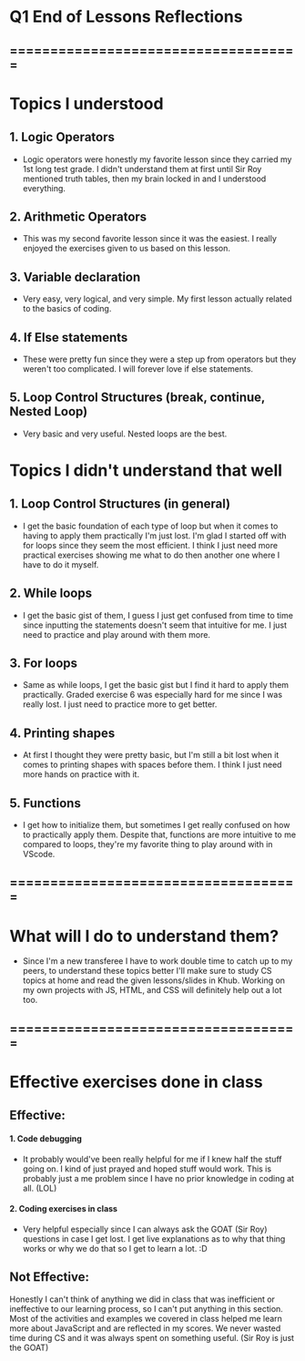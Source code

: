 # Q1 End of Lessons Reflections

## ====================================

# Topics I understood
## 1. Logic Operators
 - Logic operators were honestly my favorite lesson since they carried my 1st long test grade. 
I didn't understand them at first until Sir Roy mentioned truth tables, then my brain locked in and I understood everything.

## 2. Arithmetic Operators
- This was my second favorite lesson since it was the easiest. I really enjoyed the exercises given to us based on this lesson.

## 3. Variable declaration
- Very easy, very logical, and very simple. My first lesson actually related to the basics of coding.

## 4. If Else statements
- These were pretty fun since they were a step up from operators but they weren't too complicated. I will forever love if else statements. 

## 5. Loop Control Structures (break, continue, Nested Loop)
- Very basic and very useful. Nested loops are the best.

# Topics I didn't understand that well
## 1. Loop Control Structures (in general)
- I get the basic foundation of each type of loop but when it comes to having to apply them practically I'm just lost. I'm glad I started off with for loops since they seem the most efficient. I think I just need more practical exercises showing me what to do then another one where I have to do it myself.

## 2. While loops
- I get the basic gist of them, I guess I just get confused from time to time since inputting the statements doesn't seem that intuitive for me. I just need to practice and play around with them more.

## 3. For loops
- Same as while loops, I get the basic gist but I find it hard to apply them practically. Graded exercise 6 was especially hard for me since I was really lost. I just need to practice more to get better.

## 4. Printing shapes
- At first I thought they were pretty basic, but I'm still a bit lost when it comes to printing shapes with spaces before them. I think I just need more hands on practice with it.

## 5. Functions
- I get how to initialize them, but sometimes I get really confused on how to practically apply them. Despite that, functions are more intuitive to me compared to loops, they're my favorite thing to play around with in VScode.

## ====================================

# What will I do to understand them?
- Since I'm a new transferee I have to work double time to catch up to my peers, to understand these topics better I'll make sure to study CS topics at home and read the given lessons/slides in Khub. Working on my own projects with JS, HTML, and CSS will definitely help out a lot too.


## ====================================

# Effective exercises done in class
## Effective:
#### 1. Code debugging
- It probably would've been really helpful for me if I knew half the stuff going on. I kind of just prayed and hoped stuff would work. This is probably just a me problem since I have no prior knowledge in coding at all. (LOL)

#### 2. Coding exercises in class
- Very helpful especially since I can always ask the GOAT (Sir Roy) questions in case I get lost. I get live explanations as to why that thing works or why we do that so I get to learn a lot. :D


## Not Effective:
Honestly I can't think of anything we did in class that was inefficient or ineffective to our learning process, so I can't put anything in this section. Most of the activities and examples we covered in class helped me learn more about JavaScript and are reflected in my scores. We never wasted time during CS and it was always spent on something useful.
 (Sir Roy is just the GOAT)

